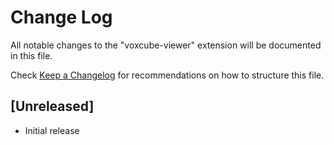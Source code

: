 # Change Log

All notable changes to the "voxcube-viewer" extension will be documented in this file.

Check [Keep a Changelog](http://keepachangelog.com/) for recommendations on how to structure this file.

## [Unreleased]

- Initial release